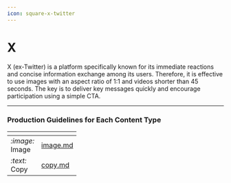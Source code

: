 ```yaml
---
icon: square-x-twitter
---
```


# X

X (ex-Twitter) is a platform specifically known for its immediate reactions and concise information exchange among its users. Therefore, it is effective to use images with an aspect ratio of 1:1 and videos shorter than 45 seconds. The key is to deliver key messages quickly and encourage participation using a simple CTA.

***

### Production Guidelines for Each Content Type

<table data-view="cards"><thead><tr><th></th><th data-hidden data-card-target data-type="content-ref"></th></tr></thead><tbody><tr><td><i class="fa-image">:image:</i> <br>Image</td><td><a href="image.md">image.md</a></td></tr><tr><td><i class="fa-text">:text:</i> <br>Copy</td><td><a href="copy.md">copy.md</a></td></tr></tbody></table>





